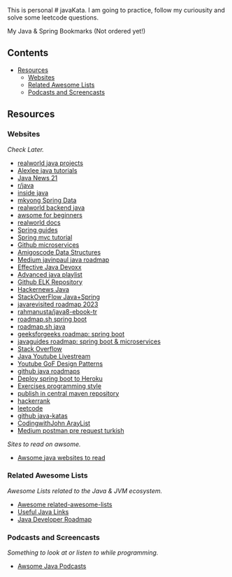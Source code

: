 This is personal # javaKata. I am going to practice, follow my curiousity and solve some leetcode questions.

My Java & Spring Bookmarks (Not ordered yet!)

## Contents

- [Resources](#resources)
    - [Websites](#websites)
    - [Related Awesome Lists](#related-awesome-lists)
    - [Podcasts and Screencasts](#podcasts-and-screencasts)

## Resources

### Websites

_Check Later._

- [realworld java projects](https://codebase.show/projects/realworld?category=backend&language=java)
- [Alexlee java tutorials](https://www.youtube.com/watch?v=AoRYeB7Os3M&list=PL59LTecnGM1NRUyune3SxzZlYpZezK-oQ&index=64)
- [Java News 21](https://devm.io/java)
- [r/java](https://www.reddit.com/r/java/)
- [inside java](https://inside.java/)
- [mkyong Spring Data](https://mkyong.com/spring-boot/spring-boot-spring-data-elasticsearch-example/)
- [realworld backend java](https://codebase.show/projects/realworld?category=backend&language=java)
- [awsome for beginners](https://github.com/MunGell/awesome-for-beginners#java)
- [realworld docs](https://realworld-docs.netlify.app/docs/intro/)
- [Spring guides](https://spring.io/guides)
- [Spring mvc tutorial](https://java2blog.com/spring-mvc-tutorial/)
- [Github microservices](https://github.com/SaiUpadhyayula/spring-boot-microservices)
- [Amigoscode Data Structures](https://youtu.be/8MmMm2-kJV8?si=r-Rr9wqQ_g4sHZdY)
- [Medium javinpaul java roadmap](https://medium.com/javarevisited/the-java-programmer-roadmap-f9db163ef2c2)
- [Effective Java Devoxx](https://www.youtube.com/watch?v=hSfylUXhpkA)
- [Advanced java playlist](https://www.youtube.com/playlist?list=PLOUYE-KsFYc_0ekC_3EEAIkiRuEIaymmJ)
- [Github ELK Repository](https://github.com/ankitrajput0096/SpringBoot_ELK_Cluster_Stack)
- [Hackernews Java](https://hn.algolia.com/?dateRange=pastWeek&page=0&prefix=false&query=java&sort=byPopularity&type=story)
- [StackOverFlow Java+Spring](https://stackoverflow.com/questions/tagged/java+spring)
- [javarevisited roadmap 2023](https://javarevisited.blogspot.com/2019/10/the-java-developer-roadmap.html#123)
- [rahmanusta/java8-ebook-tr](https://github.com/rahmanusta/java8-ebook/blob/master/chapter-01.asc)
- [roadmap.sh spring boot](https://roadmap.sh/spring-boot)
- [roadmap.sh java](https://roadmap.sh/java)
- [geeksforgeeks roadmap: spring boot](https://www.geeksforgeeks.org/best-way-to-master-spring-boot-a-complete-roadmap/)
- [javaguides roadmap: spring boot & microservices ](https://www.javaguides.net/2022/01/spring-boot-and-microservices-roadmap.html)
- [Stack Overflow](https://stackoverflow.com/questions/tagged/java)
- [Java Youtube Livestream](https://www.youtube.com/results?search_query=java+livestream+)
- [Youtube GoF Design Patterns](https://www.youtube.com/watch?v=Rmer37g9AZM)
- [github java roadmaps](https://github.com/topics/java-roadmap)
- [Deploy spring boot to Heroku](https://www.youtube.com/watch?v=k8z4UzV55ew)
- [Exercises programming style](https://blog.frankel.ch/exercises-programming-style/1/)
- [publish in central maven repository](https://jenkov.com/tutorials/maven/publish-to-central-maven-repository.html)
- [hackerrank](https://www.hackerrank.com/challenges/java-loops/problem)
- [leetcode](https://leetcode.com/problems/reverse-linked-list)
- [github java-katas](https://github.com/c-guntur/java-katas)
- [CodingwithJohn ArayList](https://www.youtube.com/watch?v=NbYgm0r7u6o)
- [Medium postman pre request turkish](https://tugceakin.medium.com/postmande-test-pre-request-script-ve-parametreler-11bb020fb500)

_Sites to read on awsome._

- [Awsome java websites to read](https://github.com/akullpp/awesome-java#websites)


### Related Awesome Lists

_Awesome Lists related to the Java & JVM ecosystem._

- [Awesome related-awesome-lists](https://github.com/akullpp/awesome-java#related-awesome-lists)
- [Useful Java Links](https://github.com/Vedenin/useful-java-links)
- [Java Developer Roadmap](https://github.com/s4kibs4mi/java-developer-roadmap)


### Podcasts and Screencasts

_Something to look at or listen to while programming._

- [Awsome Java Podcasts](https://github.com/akullpp/awesome-java#podcasts-and-screencasts) 